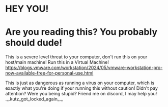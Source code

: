 # HEY YOU!
# Are you reading this? You probably should dude!
This is a severe level threat to your computer, don't run this on your host/main machine! Run this in a Virtual Machine! https://blogs.vmware.com/workstation/2024/05/vmware-workstation-pro-now-available-free-for-personal-use.html

This is just as dangerous as running a virus on your computer, which is exactly what you're doing if your running this without caution!
Didn't pay attention? Were you being stupid? 
Friend me on discord, I may help you! .\_.kutz_got_locked_again_._

